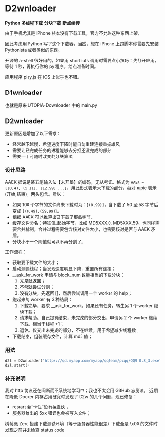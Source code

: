 # D2wnloader

**Python** **多线程下载** **分块下载** **断点续传**

由于手机尤其是 iPhone 根本没有下载工具，官方不允许这种东西上架。

因此考虑用 Python 写了这个下载器，当然，想在 iPhone 上跑脚本你需要先安装 Pythonista 或者类似的东西。  

开源的 a-shell 很好用的，如果用 shortcuts 调用时需要点小技巧：先打开应用，等待 1 秒，再执行你的 py 程序，给点准备时间。  

应用程序 play.js 在 iOS 上似乎也不错。

## D1wnloader

也就是原来 UTOPIA-Downloader 中的 main.py  

## D2wnloader

更新原因是增加了以下需求：

- 经常越下越慢，希望速度下降时能自动重建连接重振雄风
- 需要让已完成任务的进程能够去分担还没完成的部分
- 需要一个可随时改变的分块算法

### 设计思路

AAEK 据说是某五笔输入法【未开垦】的编码，无从考证。格式为 `AAEK = [(0,4), (5,11), (12,99) ...]`，用此形式表示未下载的部分，每对 tuple 表示 (开始,结束)，两头包含。所以：

- 如果 100 个字节的文件尚未下载时为：`[(0,99)]`，当下载了 50 至 58 字节后变成 `[(0,49),(59,99)]`。
- 根据 AAEK 可以推算出已下载了那些字节。
- 缓存文件命名：特征值_起始字节，比如 MD5XXX.0, MD5XXX.59。也同样需要合并机制，合并过程需要包含核对文件大小，也需要核对是否与 AAEK 矛盾。
- 分块小于一个阈值就可以不再分割了。

工作流程：

- 获取要下载文件的大小；
- 启动测速线程；当发现速度明显下降，重置所有连接；
- __ask_for_work 申请与 block_num 数量相当的下载分块：
    1. 充足就返回；
    2. 不够就尝试分割；
    3. 没有分块，先返回 []，然后尝试调用一个 worker 的 help；
- 跑起来的 worker 有 3 种结局：
    1. 下载完毕，要求 __ask_for_work。如果还有任务，转生另 1 个 worker 继续下载；
    2. 请求帮助。自己提前结束，未完成的部分交出，申请另 2 个 worker 继续下载。相当于线程 +1；
    3. 退休。仅交出未完成的部分，不在继续。用于希望减少线程数；
- 下载结束，组装缓存文件，计算 md5 值；

### 用法

``` python
d2l = D2wnloader("https://qd.myapp.com/myapp/qqteam/pcqq/QQ9.0.8_3.exe")
d2l.start()
```

### 补充说明
我对 http 协议还在间断而不系统地学习中；我也不太会用 GitHub 忘见谅。
近期在降低 Docker 内存占用研究时发现了 D2w 的几个问题，现已修复：

- restart 会“卡住”没有接盘侠；
- 服务器给出的 5xx 错误也会被写入文件；

树莓派 Zero 搭建下载测试环境（等于服务器性能很差）下载全是 \x00 的文件时发现之前并未检查 status code
